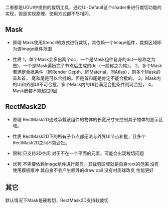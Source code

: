 二者都是UGUI中提供的裁切工具，通过UI-Default这个shader来进行裁切功能的实现，但是实现原理、使用方式都不尽相同。

## Mask
- 原理
Mask使用Stencil的方式进行裁切，其依赖一个Image组件，裁剪区域即为该Image组件范围

- 性质
1，单个Mask会多出两个dc，一个是Mask组件自身的dc(一般称之为首)，一个是Mask遍历完子节点后生成的dc（一般称之为尾）。
2，多个Mask若满足合批条件（同Render Depth、同Material、同Atlas），则多个Mask的首和首， 尾和尾是可以合批的。但是首和尾是肯定不能合批的。
3，Mask内的UI和外部UI不可合批，多个Mask内的UI若满足合批条件则可合批。
4，Mask嵌套不能超过9层

## RectMask2D
- 原理
RectMask2D通过承载该组件的物体的长宽尺寸来控制其子物体的显示区域。

- 性质
RectMask2D下的所有子节点都无法与外界UI节点和批，且多个RectMask2D之间不能合批。


- 限制
只支持2D空间
对于不在一个平面的元素，可能会出现裁切问题

- 优势
不需要依赖Image组件进行裁剪，其裁剪区域就是自身rect的范围
没有使用模板缓冲
其自身不会产生额外的draw call
没有材质球改变
性能更好

## 其它
默认情况下Mask是硬裁切，RectMask2D支持软裁切

